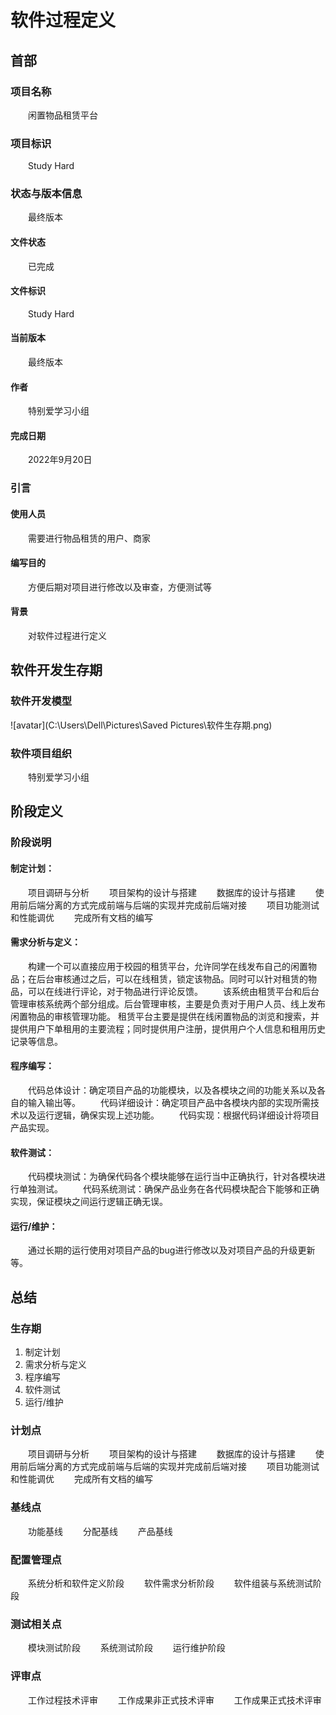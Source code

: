 # 软件过程定义

## 首部

### 项目名称

&emsp;&emsp;闲置物品租赁平台

### 项目标识

&emsp;&emsp;Study Hard

### 状态与版本信息

&emsp;&emsp;最终版本

#### 文件状态

&emsp;&emsp;已完成

#### 文件标识

&emsp;&emsp;Study Hard

#### 当前版本

&emsp;&emsp;最终版本

#### 作者

&emsp;&emsp;特别爱学习小组

#### 完成日期

&emsp;&emsp;2022年9月20日

### 引言

#### 使用人员

&emsp;&emsp;需要进行物品租赁的用户、商家

#### 编写目的

&emsp;&emsp;方便后期对项目进行修改以及审查，方便测试等

#### 背景

&emsp;&emsp;对软件过程进行定义

## 软件开发生存期

### 软件开发模型
![avatar](C:\Users\Dell\Pictures\Saved Pictures\软件生存期.png)
### 软件项目组织
&emsp;&emsp;特别爱学习小组
## 阶段定义

### 阶段说明
####  制定计划：
&emsp;&emsp;项目调研与分析
&emsp;&emsp;项目架构的设计与搭建
&emsp;&emsp;数据库的设计与搭建
&emsp;&emsp;使用前后端分离的方式完成前端与后端的实现并完成前后端对接
&emsp;&emsp;项目功能测试和性能调优
&emsp;&emsp;完成所有文档的编写
####  需求分析与定义：
&emsp;&emsp;构建一个可以直接应用于校园的租赁平台，允许同学在线发布自己的闲置物品；在后台审核通过之后，可以在线租赁，锁定该物品。同时可以针对租赁的物品，可以在线进行评论，对于物品进行评论反馈。
&emsp;&emsp;该系统由租赁平台和后台管理审核系统两个部分组成。后台管理审核，主要是负责对于用户人员、线上发布闲置物品的审核管理功能。 租赁平台主要是提供在线闲置物品的浏览和搜索，并提供用户下单租用的主要流程；同时提供用户注册，提供用户个人信息和租用历史记录等信息。
####  程序编写：
&emsp;&emsp;代码总体设计：确定项目产品的功能模块，以及各模块之间的功能关系以及各自的输入输出等。
&emsp;&emsp;代码详细设计：确定项目产品中各模块内部的实现所需技术以及运行逻辑，确保实现上述功能。
&emsp;&emsp;代码实现：根据代码详细设计将项目产品实现。
####  软件测试：
&emsp;&emsp;代码模块测试：为确保代码各个模块能够在运行当中正确执行，针对各模块进行单独测试。
&emsp;&emsp;代码系统测试：确保产品业务在各代码模块配合下能够和正确实现，保证模块之间运行逻辑正确无误。
####  运行/维护：
&emsp;&emsp;通过长期的运行使用对项目产品的bug进行修改以及对项目产品的升级更新等。
## 总结

### 生存期
1. 制定计划
1. 需求分析与定义
1. 程序编写
1. 软件测试
1. 运行/维护
### 计划点
&emsp;&emsp;项目调研与分析
&emsp;&emsp;项目架构的设计与搭建
&emsp;&emsp;数据库的设计与搭建
&emsp;&emsp;使用前后端分离的方式完成前端与后端的实现并完成前后端对接
&emsp;&emsp;项目功能测试和性能调优
&emsp;&emsp;完成所有文档的编写
### 基线点
&emsp;&emsp;功能基线
&emsp;&emsp;分配基线
&emsp;&emsp;产品基线
### 配置管理点
&emsp;&emsp;系统分析和软件定义阶段
&emsp;&emsp;软件需求分析阶段
&emsp;&emsp;软件组装与系统测试阶段
### 测试相关点
&emsp;&emsp;模块测试阶段
&emsp;&emsp;系统测试阶段
&emsp;&emsp;运行维护阶段
### 评审点
&emsp;&emsp;工作过程技术评审
&emsp;&emsp;工作成果非正式技术评审
&emsp;&emsp;工作成果正式技术评审